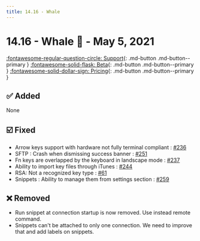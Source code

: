 ```yaml
---
title: 14.16 - Whale
---
```

# 14.16 - Whale :whale: - May 5, 2021

[:fontawesome-regular-question-circle: Support](/support/){: .md-button .md-button--primary }
[:fontawesome-solid-flask: Beta](/documentation/becoming-external-tester/){: .md-button .md-button--primary }
[:fontawesome-solid-dollar-sign: Pricing](/documentation/pricing){: .md-button .md-button--primary }

## :white_check_mark: Added
None

## :ballot_box_with_check: Fixed
* Arrow keys support with hardware not fully terminal compliant : [#236](https://github.com/isontheline/pro.webssh.net/issues/236)
* SFTP : Crash when dismissing success banner : [#251](https://github.com/isontheline/pro.webssh.net/issues/251)
* Fn keys are overlapped by the keyboard in landscape mode : [#237](https://github.com/isontheline/pro.webssh.net/issues/237)
* Ability to import key files through iTunes : [#244](https://github.com/isontheline/pro.webssh.net/issues/244)
* RSA: Not a recognized key type : [#61](https://github.com/isontheline/pro.webssh.net/issues/61)
* Snippets : Ability to manage them from settings section : [#259](https://github.com/isontheline/pro.webssh.net/issues/259)

## :x: Removed
* Run snippet at connection startup is now removed. Use instead remote command.
* Snippets can't be attached to only one connection. We need to improve that and add labels on snippets.